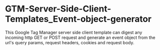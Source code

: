 # GTM-Server-Side-Client-Templates_Event-object-generator
 This Google Tag Manager server side client template can digest any incoming http GET or POST request and generate an event object from the url's query params, request headers, cookies and request body.
